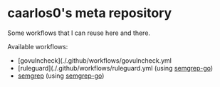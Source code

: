 # caarlos0's meta repository

Some workflows that I can reuse here and there.

Available workflows:

- [govulncheck](./.github/workflows/govulncheck.yml
- [ruleguard](./.github/workflows/ruleguard.yml (using [semgrep-go][semgrep-go])
- [semgrep](./.github/workflows/semgrep.yml) (using [semgrep-go][semgrep-go])


[semgrep-go]: https://github.com/dgryski/semgrep-go
